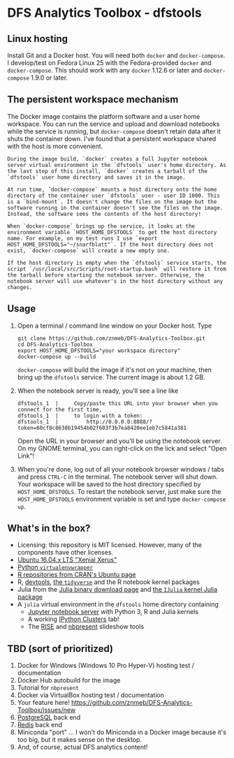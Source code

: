 # DFS Analytics Toolbox - dfstools

## Linux hosting
Install Git and a Docker host. You will need both `docker` and `docker-compose`. I develop/test on Fedora Linux 25 with the Fedora-provided `docker` and `docker-compose`. This should work with any `docker` 1.12.6 or later and `docker-compose` 1.9.0 or later.

## The persistent workspace mechanism
The Docker image contains the platform software and a user home workspace. You can run the service and upload and download notebooks while the service is running, but `docker-compose` doesn't retain data after it shuts the container down. I've found that a persistent workspace shared with the host is more convenient.

    During the image build, `docker` creates a full Jupyter notebook server virtual environment in the `dfstools` user's home directory. As the last step of this install, `docker` creates a tarball of the `dfstools` user home directory and saves it in the image.

    At run time, `docker-compose` mounts a host directory onto the home directory of the container user `dfstools` user - user ID 1000. This is a `bind-mount`. It doesn't change the files on the image but the software running in the container doesn't see the files on the image. Instead, the software sees the contents of the host directory!

    When `docker-compose` brings up the service, it looks at the environment variable `HOST_HOME_DFSTOOLS` to get the host directory name. For example, on my test runs I use `export HOST_HOME_DFSTOOLS="~/snarfblatt"`. If the host directory does not exist, `docker-compose` will create a new empty one.

    If the host directory is empty when the `dfstools` service starts, the script `/usr/local/src/Scripts/root-startup.bash` will restore it from the tarball before starting the notebook server. Otherwise, the notebook server will use whatever's in the host directory without any changes.

## Usage
1. Open a terminal / command line window on your Docker host. Type

    ```
    git clone https://github.com/znmeb/DFS-Analytics-Toolbox.git
    cd DFS-Analytics-Toolbox
    export HOST_HOME_DFSTOOLS="your workspace directory"
    docker-compose up --build
    ```

   `docker-compose` will build the image if it's not on your machine, then bring up the `dfstools` service. The current image is about 1.2 GB.

2. When the notebook server is ready, you'll see a line like

    ```
    dfstools_1  |     Copy/paste this URL into your browser when you connect for the first time,
    dfstools_1  |     to login with a token:
    dfstools_1  |         http://0.0.0.0:8888/?token=60cf8c8638b19454b02f603f3b7ea8420ee1eb7c5841a381
    ```

    Open the URL in your browser and you'll be using the notebook server. On my GNOME terminal, you can right-click on the lick and select "Open Link"!

3. When you're done, log out of all your notebook browser windows / tabs and press `CTRL-C` in the terminal. The notebook server will shut down. Your workspace will be saved to the host directory specified by `HOST_HOME_DFSTOOLS`. To restart the notebook server, just make sure the `HOST_HOME_DFSTOOLS` environment variable is set and type `docker-compose up`.

## What's in the box?
* Licensing: this repository is MIT licensed. However, many of the components have other licenses.
* [Ubuntu 16.04.x LTS "Xenial Xerus"](https://store.docker.com/images/414e13de-f1ba-40d0-9867-08f2e5884b3f?tab=description)
* [Python `virtualenvwrapper`](https://virtualenvwrapper.readthedocs.io/en/latest/)
* [R repositories from CRAN's Ubuntu page](https://cran.r-project.org/bin/linux/ubuntu/)
* R, [devtools](https://github.com/hadley/devtools), [the `tidyverse`](http://tidyverse.org/) and the R notebook kernel packages
* Julia from the [Julia binary download page](http://julialang.org/downloads/) and [the `IJulia` kernel Julia package](https://github.com/JuliaLang/IJulia.jl)
* A `julia` virtual environment in the `dfstools` home directory containing
    * [Jupyter notebook server](https://jupyter.org/) with Python 3, R and Julia kernels
    * A working [IPython Clusters](https://ipyparallel.readthedocs.io/en/latest/) tab!
    * The [RISE](https://github.com/damianavila/RISE) and [nbpresent](https://github.com/Anaconda-Platform/nbpresent) slideshow tools

## TBD (sort of prioritized)
1. Docker for Windows (Windows 10 Pro Hyper-V) hosting test / documentation
1. Docker Hub autobuild for the image
1. Tutorial for `nbpresent`
1. Docker via VirtualBox hosting test / documentation
1. Your feature here! <https://github.com/znmeb/DFS-Analytics-Toolbox/issues/new>
1. [PostgreSQL](https://store.docker.com/images/022689bf-dfd8-408f-9e1c-19acac32e57b?tab=description) back end
1. [Redis](https://store.docker.com/images/1f6ef28b-3e48-4da1-b838-5bd8710a2053?tab=description) back end
1. Miniconda "port" ... I won't do Miniconda in a Docker image because it's too big, but it makes sense on the desktop.
1. And, of course, actual DFS analytics content!
